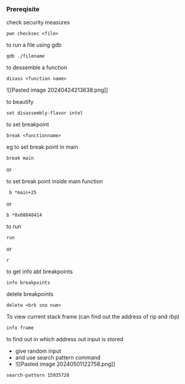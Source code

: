 ### Prereqisite

check security measures

```
pwn checksec <file>
```

to run a file using gdb


```
gdb ./filename
```


to dessemble a function

```
disass <function name>
```

![[Pasted image 20240424213638.png]]

to beautify

```
set disassembly-flavor intel
```


to set breakpoint

```
break <functionname>
```


eg to set break point in main

```
break main
```
or

to set break point inside main function

```
 b *main+25
```

or 

```
b *0x08048414
```

to run 
```
run
```
or
```
r
```

to get info abt breakpoints

```
info breakpoints
```

delete breakpoints

```
delete <brk sno num>
```


To view current stack frame (can find out the address of rip and rbp)

```
info frame
```

to find out in which address out input is stored
- give random input 
- and use search pattern command
- ![[Pasted image 20240501122758.png]]

```
search-pattern 15935728
```
